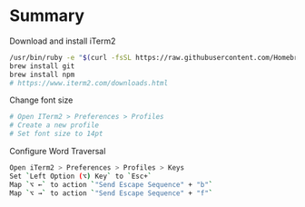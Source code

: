 # Summary

Download and install iTerm2
```bash
/usr/bin/ruby -e "$(curl -fsSL https://raw.githubusercontent.com/Homebrew/install/master/install)"
brew install git
brew install npm
# https://www.iterm2.com/downloads.html
```

Change font size
```bash
# Open ITerm2 > Preferences > Profiles
# Create a new profile
# Set font size to 14pt
```

Configure Word Traversal
```bash
Open iTerm2 > Preferences > Profiles > Keys
Set `Left Option (⌥) Key` to `Esc+`
Map `⌥ ←` to action `"Send Escape Sequence" + "b"`
Map `⌥ →` to action `"Send Escape Sequence" + "f"`
```
